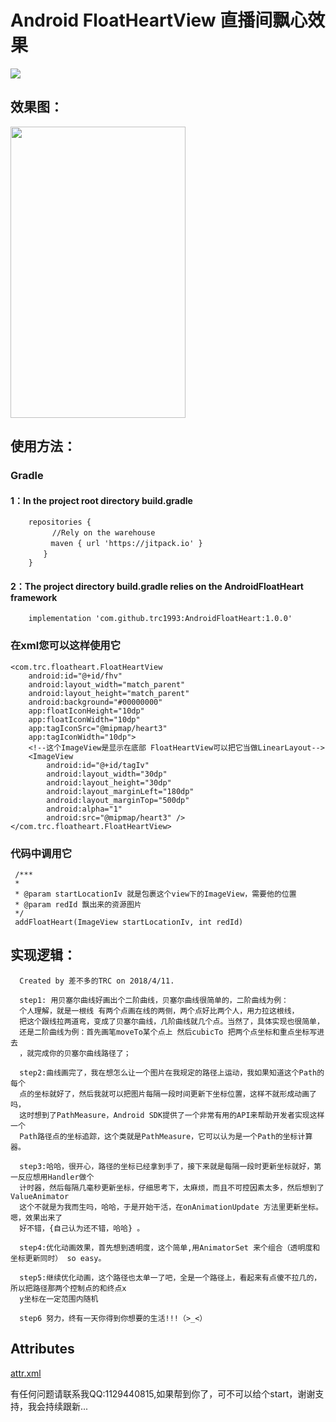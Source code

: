 # Android FloatHeartView 直播间飘心效果

 [![](https://jitpack.io/v/trc1993/AndroidFloatHeart.svg)](https://jitpack.io/#trc1993/AndroidFloatHeart)


## 效果图：

<img src="readme_resoutces/fff.gif" width="280" height="466"/>


## 使用方法：
### Gradle
#### 1：In the project root directory build.gradle

        repositories {
          　　//Rely on the warehouse
        　　　maven { url 'https://jitpack.io' }
        　　}
        }

#### 2：The project directory build.gradle relies on the AndroidFloatHeart framework

        implementation 'com.github.trc1993:AndroidFloatHeart:1.0.0'


### 在xml您可以这样使用它


    <com.trc.floatheart.FloatHeartView
        android:id="@+id/fhv"
        android:layout_width="match_parent"
        android:layout_height="match_parent"
        android:background="#00000000"
        app:floatIconHeight="10dp"
        app:floatIconWidth="10dp"
        app:tagIconSrc="@mipmap/heart3"
        app:tagIconWidth="10dp">
        <!--这个ImageView是显示在底部 FloatHeartView可以把它当做LinearLayout-->
        <ImageView
            android:id="@+id/tagIv"
            android:layout_width="30dp"
            android:layout_height="30dp"
            android:layout_marginLeft="180dp"
            android:layout_marginTop="500dp"
            android:alpha="1"
            android:src="@mipmap/heart3" />
    </com.trc.floatheart.FloatHeartView>


### 代码中调用它


     /***
     *
     * @param startLocationIv 就是包裹这个view下的ImageView，需要他的位置
     * @param redId 飘出来的资源图片
     */
     addFloatHeart(ImageView startLocationIv, int redId)


## 实现逻辑：

    
      Created by 差不多的TRC on 2018/4/11.
      
      step1: 用贝塞尔曲线好画出个二阶曲线，贝塞尔曲线很简单的，二阶曲线为例：
      个人理解，就是一根线 有两个点画在线的两侧，两个点好比两个人，用力拉这根线，
      把这个跟线拉两道弯，变成了贝塞尔曲线，几阶曲线就几个点。当然了，具体实现也很简单，
      还是二阶曲线为例：首先画笔moveTo某个点上 然后cubicTo 把两个点坐标和重点坐标写进去
      ，就完成你的贝塞尔曲线路径了；
     
      step2:曲线画完了，我在想怎么让一个图片在我规定的路径上运动，我如果知道这个Path的每个
      点的坐标就好了，然后我就可以把图片每隔一段时间更新下坐标位置，这样不就形成动画了吗，
      这时想到了PathMeasure，Android SDK提供了一个非常有用的API来帮助开发者实现这样一个
      Path路径点的坐标追踪，这个类就是PathMeasure，它可以认为是一个Path的坐标计算器。
      
      step3:哈哈，很开心，路径的坐标已经拿到手了，接下来就是每隔一段时更新坐标就好，第一反应想用Handler做个
      计时器，然后每隔几毫秒更新坐标，仔细思考下，太麻烦，而且不可控因素太多，然后想到了ValueAnimator
      这个不就是为我而生吗，哈哈，于是开始干活，在onAnimationUpdate 方法里更新坐标。嗯，效果出来了
      好不错，{自己认为还不错，哈哈} 。
      
      step4:优化动画效果，首先想到透明度，这个简单,用AnimatorSet 来个组合（透明度和坐标更新同时） so easy。
      
      step5:继续优化动画，这个路径也太单一了吧，全是一个路径上，看起来有点傻不拉几的，所以把路径那两个控制点的和终点x
      y坐标在一定范围内随机
      
      step6 努力，终有一天你得到你想要的生活!!!（>_<）
      
     
     
## Attributes

[attr.xml](floatheart/src/main/res/values/attrs.xml)

有任何问题请联系我QQ:1129440815,如果帮到你了，可不可以给个start，谢谢支持，我会持续跟新...


